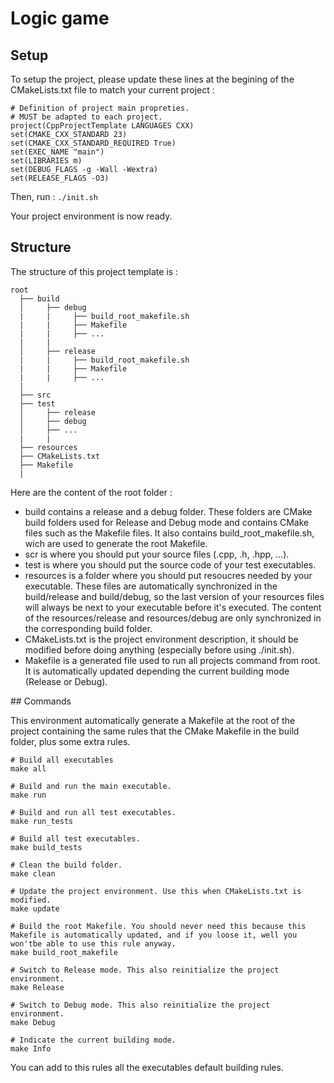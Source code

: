 # Logic game

## Setup

To setup the project, please update these lines at the begining of the CMakeLists.txt file to match your current project :
```
# Definition of project main propreties.
# MUST be adapted to each project.
project(CppProjectTemplate LANGUAGES CXX)
set(CMAKE_CXX_STANDARD 23)
set(CMAKE_CXX_STANDARD_REQUIRED True)
set(EXEC_NAME "main")
set(LIBRARIES m)
set(DEBUG_FLAGS -g -Wall -Wextra)
set(RELEASE_FLAGS -O3)
```
Then, run :
```./init.sh```

Your project environment is now ready.

## Structure

The structure of this project template is : 

```
root
  ├── build
  │     ├── debug
  |     |     ├── build_root_makefile.sh
  |     |     ├── Makefile
  |     |     ├── ...
  |     |
  │     ├── release
  |     |     ├── build_root_makefile.sh
  |     |     ├── Makefile
  |     |     ├── ...
  |
  ├── src
  ├── test
  │     ├── release
  │     ├── debug
  │     ├── ...
  |     |
  ├── resources
  ├── CMakeLists.txt
  ├── Makefile
  |
```

Here are the content of the root folder :
- build contains a release and a debug folder. These folders are CMake build folders used for Release and Debug mode and contains CMake files such as the Makefile files. It also contains build_root_makefile.sh, wich are used to generate the root Makefile.
- scr is where you should put your source files (.cpp, .h, .hpp, ...).
- test is where you should put the source code of your test executables.
- resources is a folder where you should put resoucres needed by your executable. These files are automatically synchronized in the build/release and build/debug, so the last version of your resources files will always be next to your executable before it's executed. The content of the resources/release and resources/debug are only synchronized in the corresponding build folder.
- CMakeLists.txt is the project environment description, it should be modified before doing anything (especially before using ./init.sh).
- Makefile is a generated file used to run all projects command from root. It is automatically updated depending the current building mode (Release or Debug).

## Commands

This environment automatically generate a Makefile at the root of the project containing the same rules that the CMake Makefile in the build folder, plus some extra rules.

```
# Build all executables
make all

# Build and run the main executable.
make run

# Build and run all test executables.
make run_tests

# Build all test executables.
make build_tests

# Clean the build folder.
make clean

# Update the project environment. Use this when CMakeLists.txt is modified. 
make update

# Build the root Makefile. You should never need this because this Makefile is automatically updated, and if you loose it, well you won'tbe able to use this rule anyway.
make build_root_makefile

# Switch to Release mode. This also reinitialize the project environment.
make Release

# Switch to Debug mode. This also reinitialize the project environment.
make Debug

# Indicate the current building mode.
make Info
```

You can add to this rules all the executables default building rules.

